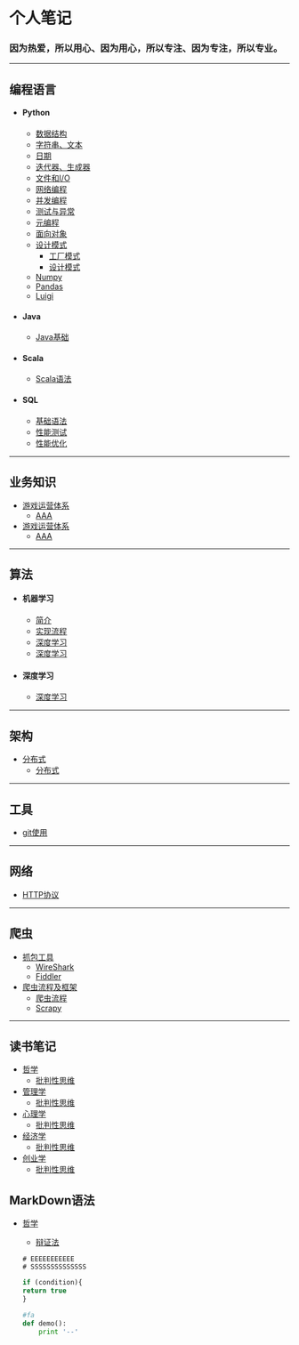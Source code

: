 # 个人笔记

### 因为热爱，所以用心、因为用心，所以专注、因为专注，所以专业。

----
##  编程语言
* #### Python
    * [数据结构](base/notes/note_list.md)
    * [字符串、文本](base/notes/note_list.md)
    * [日期](base/notes/note_list.md)
    * [迭代器、生成器](base/notes/note_list.md)
    * [文件和I/O](base/notes/note_list.md)
    * [网络编程](base/notes/note_list.md)
    * [并发编程](base/notes/note_list.md)
    * [测试与异常](base/notes/note_list.md)
    * [元编程](base/notes/note_list.md)
    * [面向对象](base/notes/note_list.md)
    * [设计模式](base/notes/note_list.md)
       - [工厂模式](base/notes/note_list.md)
       - [设计模式](base/notes/note_list.md)
    * [Numpy](base/notes/note_list.md)
    * [Pandas](base/notes/note_list.md)
    * [Luigi](base/notes/note_list.md)
* #### Java
    * [Java基础](base/notes/note_list.md)
* #### Scala
    * [Scala语法](base/notes/note_list.md)
* #### SQL
    * [基础语法](base/notes/note_list.md)
    * [性能测试](base/notes/note_list.md)
    * [性能优化](base/notes/note_list.md)

----
##  业务知识
  * [游戏运营体系](base/notes/note_list.md)
      - [AAA](base/notes/note_list.md)
  * [游戏运营体系](base/notes/note_list.md)
      - [AAA](base/notes/note_list.md)

----
##  算法
 * #### 机器学习
    - [简介](base/notes/note_list.md)
    - [实现流程](base/notes/note_list.md)
    - [深度学习](base/notes/note_list.md)
    - [深度学习](base/notes/note_list.md)

* #### 深度学习
    - [深度学习](base/notes/note_list.md)
----
##  架构
* [分布式](base/notes/note_list.md)
    - [分布式](base/notes/note_list.md)

----
##  工具
* [git使用](base/notes/git_note.md)

----

##  网络
* [HTTP协议](base/notes/http_info.md)
----
##  爬虫
* [抓包工具](base/notes/note_list.md)
  - [WireShark](base/notes/note_list.md)
  - [Fiddler](base/notes/note_list.md)
* [爬虫流程及框架](base/notes/note_list.md)
    - [爬虫流程](base/notes/spiders/spiders_info.md)
    - [Scrapy](base/notes/note_list.md)

----

## 读书笔记
* [哲学](base/notes/note_list.md)
    - [批判性思维](base/notes/note_list.md)
* [管理学](base/notes/note_list.md)
    - [批判性思维](base/notes/note_list.md)
* [心理学](base/notes/note_list.md)
    - [批判性思维](base/notes/note_list.md)
* [经济学](base/notes/note_list.md)
    - [批判性思维](base/notes/note_list.md)
* [创业学](base/notes/note_list.md)
    - [批判性思维](base/notes/note_list.md)


## MarkDown语法
* [哲学](base/notes/note_list.md)
    - [辩证法](base/notes/note_list.md)
    ```
    # EEEEEEEEEEE
    # SSSSSSSSSSSSSS

    ```

    ``` javascript
    if (condition){
    return true
    }
    ```

    ``` python
    #fa
    def demo():
        print '--'
    ```
